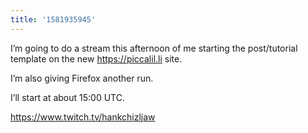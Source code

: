 ```yaml
---
title: '1581935945'
---
```

I’m going to do a stream this afternoon of me starting the post/tutorial template on the new <https://piccalil.li> site.

I’m also giving Firefox another run.

I’ll start at about 15:00 UTC.

<https://www.twitch.tv/hankchizljaw>
